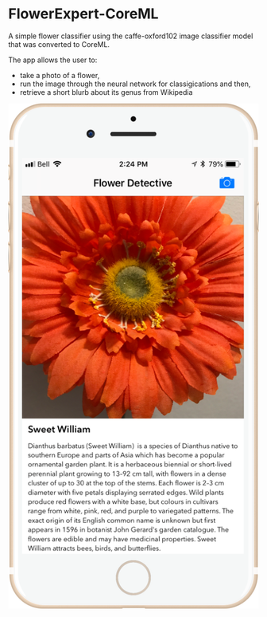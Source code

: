 # FlowerExpert-CoreML
A simple flower classifier using the caffe-oxford102 image classifier model that was converted to CoreML.

The app allows the user to:
- take a photo of a flower, 
- run the image through the neural network for classigications and then, 
- retrieve a short blurb about its genus from Wikipedia


![Flower Detective](./AppImages/AppScreen.png)
